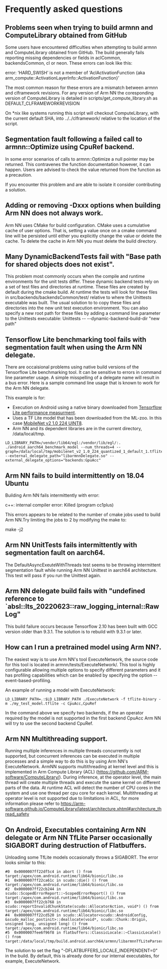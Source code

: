 Frequently asked questions
==========================

Problems seen when trying to build armnn and ComputeLibrary obtained from GitHub
-----------------------------------------------------------------------------

Some users have encountered difficulties when attempting to build armnn and ComputeLibrary obtained from GitHub. The build generally fails reporting missing dependencies or fields in aclCommon, backendsCommon, cl or neon. These errors can look like this:

error: ‘HARD_SWISH’ is not a member of ‘AclActivationFunction {aka arm_compute::ActivationLayerInfo::ActivationFunction}’

The most common reason for these errors are a mismatch between armnn and clframework revisions. For any version of Arm NN the coresponding version of ComputeLibrary is detailed in scripts/get_compute_library.sh as DEFAULT_CLFRAMEWORKREVISION

On *nix like systems running this script will checkout ComputeLibrary, with the current default SHA, into ../../clframework/ relative to the location of the script.

Segmentation fault following a failed call to armnn::Optimize using CpuRef backend.
---------------------------------------------------------

In some error scenarios of calls to armnn::Optimize a null pointer may be returned. This contravenes the function documentation however, it can happen. Users are advised to check the value returned from the function as a precaution.

If you encounter this problem and are able to isolate it consider contributing a solution.

Adding or removing -Dxxx options when building Arm NN does not always work.
---------------------------------------------------------

Arm NN uses CMake for build configuration. CMake uses a cumulative cache of user options. That is, setting a value once on a cmake command line will be persisted until either you explicitly change the value or delete the cache. To delete the cache in Arm NN you must delete the build directory.

Many DynamicBackendTests fail with "Base path for shared objects does not exist".
---------------------------------------------------------
This problem most commonly occurs when the compile and runtime environments for the unit tests differ. These dynamic backend tests rely on a set of test files and directories at runtime. These files are created by default during the cmake build. At runtime the tests will look for these files in src/backends/backendsCommon/test/ relative to where the Unittests executable was built. The usual solution to to copy these files and directories into the new unit test execution environment. You can also specify a new root path for these files by adding a command line parameter to the Unittests executable: Unittests -- --dynamic-backend-build-dir "new path"


Tensorflow Lite benchmarking tool fails with segmentation fault when using the Arm NN delegate.
---------------------------------------------------------
There are occaisional problems using native build versions of the Tensorflow Lite benchmarking tool. It can be sensitive to errors in command line parameter usage. A simple misspelling of a delegate name will result in a bus error. Here is a sample command line usage that is known to work for the Arm NN delegate.

This example is for:

* Execution on Android using a native binary downloaded from [Tensorflow Lite performance measurment](https://www.tensorflow.org/lite/performance/measurement#native_benchmark_binary).
* Uses a TF Lite model that has been downloaded from the ML-zoo. In this case [MobileNet v2 1.0 224 UINT8](https://github.com/ARM-software/ML-zoo/tree/master/models/image_classification/mobilenet_v2_1.0_224/tflite_uint8).
* Arm NN and its dependent libraries are in the current directory, /data/local/tmp.

~~~
LD_LIBRARY_PATH=/vendor/lib64/egl:/vendor/lib/egl/:. ./android_aarch64_benchmark_model --num_threads=4 --graph=/data/local/tmp/mobilenet_v2_1.0_224_quantized_1_default_1.tflite --external_delegate_path="libarmnnDelegate.so" --external_delegate_options="backends:GpuAcc"
~~~

Arm NN fails to build intermittently on 18.04 Ubuntu
---------------------------------------------------------
Building Arm NN fails intermittently with error:

c++: internal compiler error: Killed (program cc1plus)

This errors appears to be related to the number of cmake jobs used to build Arm NN.Try limiting the jobs to 2 by modifying the make to:

make -j2

Arm NN UnitTests fails intermittently with segmentation fault on aarch64.
----------------------------------------------------------
The DefaultAsyncExeuteWithThreads test seems to be throwing intermittent segmentation fault while running Arm NN Unittest in aarch64 architecture. This test will pass if you run the Unittest again.

Arm NN delegate build fails with "undefined reference to `absl::lts_20220623::raw_logging_internal::RawLog"
----------------------------------------------------------
This build failure occurs because Tensorflow 2.10 has been built with GCC version older than 9.3.1. The solution is to rebuild with 9.3.1 or later.


How can I run a pretrained model using Arm NN?.
-----------------------------------------------
The easiest way is to use Arm NN's tool ExecuteNetwork, the source code for this tool is located in armnn/tests/ExecuteNetwork/. This tool is highly configurable allowing multiple options to specify different parameters and it has profiling capabilities which can be enabled by specifying the option --event-based-profiling.

An example of running a model with ExecuteNetwork:
~~~
LD_LIBRARY_PATH=.:$LD_LIBRARY_PATH ./ExecuteNetwork -f tflite-binary -m ./my_test_model.tflite -c CpuAcc,CpuRef
~~~
In the command above we specify two backends, if the an operator required by the model is not supported in the first backend CpuAcc Arm NN will try to use the second backend CpuRef.

Arm NN Multithreading support.
------------------------------
Running multiple inferences in multiple threads concurrently is not supported, but concurrent inferences can be executed in multiple processes and a simple way to do this is by using Arm NN's ExecuteNetwork.
ArmNN supports multithreading at kernel level and this is implemented in Arm Compute Library (ACL) (https://github.com/ARM-software/ComputeLibrary/).
During inference, at the operator level, the main thread will create multiple threads and execute the same kernel on different parts of the data. At runtime ACL will detect the number of CPU cores in the system and use one thread per cpu core for each kernel.
Multithreading at operator level is not supported due to limitations in ACL, for more information please refer to https://arm-software.github.io/ComputeLibrary/latest/architecture.xhtml#architecture_thread_safety

On Android, Executables containing Arm NN delegate or Arm NN TfLite Parser occasionally SIGABORT during destruction of Flatbuffers.
------------------------------
Unloading some TfLite models occasionally throws a SIGABORT. The error looks similar to this:
~~~
#0  0x0000007ff22df5c4 in abort () from target:/apex/com.android.runtime/lib64/bionic/libc.so
#1  0x0000007ff22ca61c in scudo::die() () from target:/apex/com.android.runtime/lib64/bionic/libc.so
#2  0x0000007ff22cb244 in scudo::ScopedErrorReport::~ScopedErrorReport() () from target:/apex/com.android.runtime/lib64/bionic/libc.so
#3  0x0000007ff22cb768 in scudo::reportInvalidChunkState(scudo::AllocatorAction, void*) () from target:/apex/com.android.runtime/lib64/bionic/libc.so
#4  0x0000007ff22cd520 in scudo::Allocator<scudo::AndroidConfig, &scudo_malloc_postinit>::deallocate(void*, scudo::Chunk::Origin, unsigned long, unsigned long) () from target:/apex/com.android.runtime/lib64/bionic/libc.so
#5  0x0000007fee6f96f8 in flatbuffers::ClassicLocale::~ClassicLocale() () from target:/data/local/tmp/build.android.aarch64/armnn/libarmnnTfLiteParser.so
~~~
The solution to set the flag "-DFLATBUFFERS_LOCALE_INDEPENDENT=0" in the build. By default, this is already done for our internal executables, for example, ExecuteNetwork.
